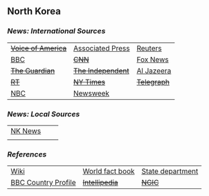 ## North Korea ##

### _News: International Sources_ ###
|   |   |   |
| --- | --- | --- |
| [~~Voice of America~~]() | [Associated Press](https://apnews.com/NorthKorea) | [Reuters](https://www.reuters.com/news/archive/north-korea) |
| [BBC](https://www.bbc.com/news/topics/cywd23g0gz5t/north-korea) | [~~CNN~~]() | [Fox News](https://www.foxnews.com/category/world/conflicts/north-korea) |
| [~~The Guardian~~]()  | [~~The Independent~~]() | [Al Jazeera](https://www.aljazeera.com/topics/country/north-korea.html) |
| [~~RT~~]() | [~~NY Times~~]() | [~~Telegraph~~]() |
| [NBC](https://www.nbcnews.com/news/north-korea) | [Newsweek](https://www.newsweek.com/topic/north-korea) |  |

### _News: Local Sources_ ###
|   |   |   |
| --- | --- | --- |
| [NK News](https://www.nknews.org/) |  |  |
|  |  |  |


### _References_ ###
|   |   |   |
| --- | --- | --- |
| [Wiki](https://en.wikipedia.org/wiki/North_Korea) | [World fact book](https://www.cia.gov/library/publications/resources/the-world-factbook/geos/kn.html) | [State department](https://www.state.gov/countries-areas/north-korea/) |
| [BBC Country Profile](https://www.bbc.com/news/world-asia-pacific-15256929) | [~~Intellipedia~~]() | [~~NGIC~~]() |
